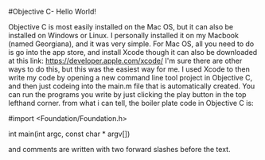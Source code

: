 #Objective C- Hello World! 

  Objective C is most easily installed on the Mac OS, but it can also be installed on Windows or Linux. I personally installed it 
on my Macbook (named Georgiana), and it was very simple. For Mac OS, all you need to do is go into the app store, and install Xcode 
though it can also be downloaded at this link: https://developer.apple.com/xcode/ I'm sure there are other ways to do this, but this was 
the easiest way for me. I used Xcode to then write my code by opening a new command line tool project in Objective C, and then just codeing
into the main.m file that is automatically created. You can run the programs you write by just clicking the play button in the top lefthand
corner. from what i can tell, the boiler plate code in Objective C is:


#import <Foundation/Foundation.h>

int main(int argc, const char * argv[]) 

and comments are written with two forward slashes before the text. 

